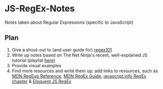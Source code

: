 # JS-RegEx-Notes
Notes taken about Regular Expressions (specific to JavaScript)

## Plan
1. Give a shout-out to (and user guide for) [regex101](https://regex101.com) 
2. Write up notes based on The Net Ninja's recent, well-explained JS tutorial (playlist [here](https://www.youtube.com/playlist?list=PL4cUxeGkcC9g6m_6Sld9Q4jzqdqHd2HiD))
3. Provide visual examples
4. Find more resources and write them up: add links to resources, such as [MDN RegExp Reference](https://developer.mozilla.org/en-US/docs/Web/JavaScript/Reference/Global_Objects/RegExp), [MDN RegEx Guide](https://developer.mozilla.org/en-US/docs/Web/JavaScript/Guide/Regular_Expressions), [javascript.info RegEx chapter](https://javascript.info/regular-expressions) & [Eloquent JS RegEx](http://eloquentjavascript.net/09_regexp.html)
